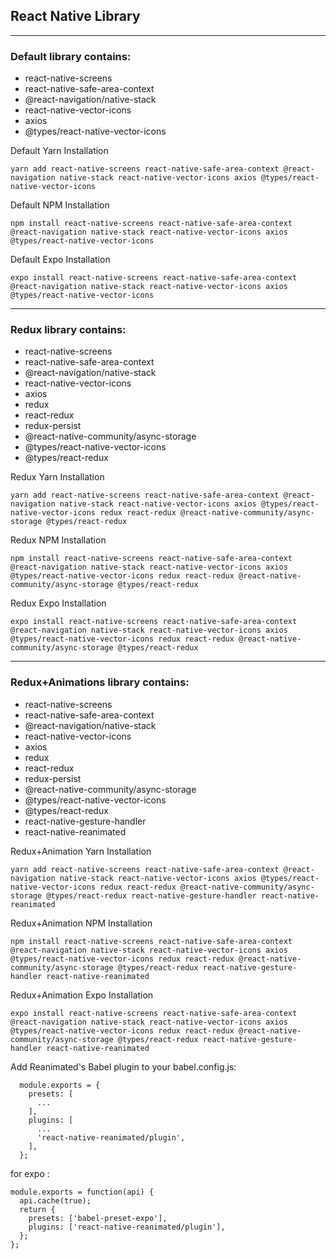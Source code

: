 ## React Native Library
---

### Default library contains:
- react-native-screens 
- react-native-safe-area-context
- @react-navigation/native-stack
- react-native-vector-icons
- axios
- @types/react-native-vector-icons

Default Yarn Installation
```
yarn add react-native-screens react-native-safe-area-context @react-navigation native-stack react-native-vector-icons axios @types/react-native-vector-icons
```

Default NPM Installation
```
npm install react-native-screens react-native-safe-area-context @react-navigation native-stack react-native-vector-icons axios @types/react-native-vector-icons
```

Default Expo Installation
```
expo install react-native-screens react-native-safe-area-context @react-navigation native-stack react-native-vector-icons axios @types/react-native-vector-icons
```

---

### Redux library contains:
- react-native-screens 
- react-native-safe-area-context
- @react-navigation/native-stack
- react-native-vector-icons
- axios
- redux
- react-redux
- redux-persist
- @react-native-community/async-storage
- @types/react-native-vector-icons
- @types/react-redux

Redux Yarn Installation
```
yarn add react-native-screens react-native-safe-area-context @react-navigation native-stack react-native-vector-icons axios @types/react-native-vector-icons redux react-redux @react-native-community/async-storage @types/react-redux
```

Redux NPM Installation
```
npm install react-native-screens react-native-safe-area-context @react-navigation native-stack react-native-vector-icons axios @types/react-native-vector-icons redux react-redux @react-native-community/async-storage @types/react-redux
```

Redux Expo Installation
```
expo install react-native-screens react-native-safe-area-context @react-navigation native-stack react-native-vector-icons axios @types/react-native-vector-icons redux react-redux @react-native-community/async-storage @types/react-redux
```

---

### Redux+Animations library contains:
- react-native-screens 
- react-native-safe-area-context
- @react-navigation/native-stack
- react-native-vector-icons
- axios
- redux
- react-redux
- redux-persist
- @react-native-community/async-storage
- @types/react-native-vector-icons
- @types/react-redux
- react-native-gesture-handler
- react-native-reanimated

Redux+Animation Yarn Installation
```
yarn add react-native-screens react-native-safe-area-context @react-navigation native-stack react-native-vector-icons axios @types/react-native-vector-icons redux react-redux @react-native-community/async-storage @types/react-redux react-native-gesture-handler react-native-reanimated
```

Redux+Animation NPM Installation
```
npm install react-native-screens react-native-safe-area-context @react-navigation native-stack react-native-vector-icons axios @types/react-native-vector-icons redux react-redux @react-native-community/async-storage @types/react-redux react-native-gesture-handler react-native-reanimated
```

Redux+Animation Expo Installation
```
expo install react-native-screens react-native-safe-area-context @react-navigation native-stack react-native-vector-icons axios @types/react-native-vector-icons redux react-redux @react-native-community/async-storage @types/react-redux react-native-gesture-handler react-native-reanimated
```

Add Reanimated's Babel plugin to your babel.config.js:
```
  module.exports = {
    presets: [
      ...
    ],
    plugins: [
      ...
      'react-native-reanimated/plugin',
    ],
  };
```

for expo :
```
module.exports = function(api) {
  api.cache(true);
  return {
    presets: ['babel-preset-expo'],
    plugins: ['react-native-reanimated/plugin'],
  };
};
```

